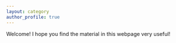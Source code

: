 ```yaml
---
layout: category
author_profile: true
---
```


Welcome! I hope you find the material in this webpage very useful!